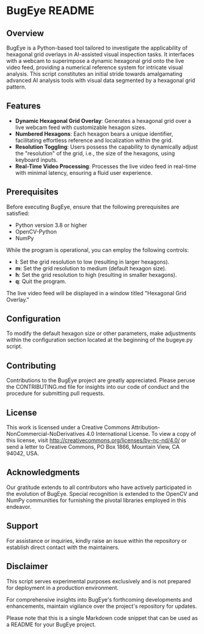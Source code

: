# BugEye README

## Overview
BugEye is a Python-based tool tailored to investigate the applicability of hexagonal grid overlays in AI-assisted visual inspection tasks. It interfaces with a webcam to superimpose a dynamic hexagonal grid onto the live video feed, providing a numerical reference system for intricate visual analysis. This script constitutes an initial stride towards amalgamating advanced AI analysis tools with visual data segmented by a hexagonal grid pattern.

## Features
- **Dynamic Hexagonal Grid Overlay**: Generates a hexagonal grid over a live webcam feed with customizable hexagon sizes.
- **Numbered Hexagons**: Each hexagon bears a unique identifier, facilitating effortless reference and localization within the grid.
- **Resolution Toggling**: Users possess the capability to dynamically adjust the "resolution" of the grid, i.e., the size of the hexagons, using keyboard inputs.
- **Real-Time Video Processing**: Processes the live video feed in real-time with minimal latency, ensuring a fluid user experience.

## Prerequisites
Before executing BugEye, ensure that the following prerequisites are satisfied:
- Python version 3.8 or higher
- OpenCV-Python
- NumPy

While the program is operational, you can employ the following controls:
- **l**: Set the grid resolution to low (resulting in larger hexagons).
- **m**: Set the grid resolution to medium (default hexagon size).
- **h**: Set the grid resolution to high (resulting in smaller hexagons).
- **q**: Quit the program.

The live video feed will be displayed in a window titled "Hexagonal Grid Overlay."

## Configuration
To modify the default hexagon size or other parameters, make adjustments within the configuration section located at the beginning of the bugeye.py script.

## Contributing
Contributions to the BugEye project are greatly appreciated. Please peruse the CONTRIBUTING.md file for insights into our code of conduct and the procedure for submitting pull requests.

## License
This work is licensed under a Creative Commons Attribution-NonCommercial-NoDerivatives 4.0 International License. To view a copy of this license, visit http://creativecommons.org/licenses/by-nc-nd/4.0/ or send a letter to Creative Commons, PO Box 1866, Mountain View, CA 94042, USA.

## Acknowledgments
Our gratitude extends to all contributors who have actively participated in the evolution of BugEye.
Special recognition is extended to the OpenCV and NumPy communities for furnishing the pivotal libraries employed in this endeavor.

## Support
For assistance or inquiries, kindly raise an issue within the repository or establish direct contact with the maintainers.

## Disclaimer
This script serves experimental purposes exclusively and is not prepared for deployment in a production environment.

For comprehensive insights into BugEye's forthcoming developments and enhancements, maintain vigilance over the project's repository for updates.

Please note that this is a single Markdown code snippet that can be used as a README for your BugEye project.
